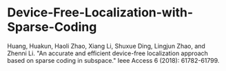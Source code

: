 # Device-Free-Localization-with-Sparse-Coding
Huang, Huakun, Haoli Zhao, Xiang Li, Shuxue Ding, Lingjun Zhao, and Zhenni Li. "An accurate and efficient device-free localization approach based on sparse coding in subspace." Ieee Access 6 (2018): 61782-61799.
